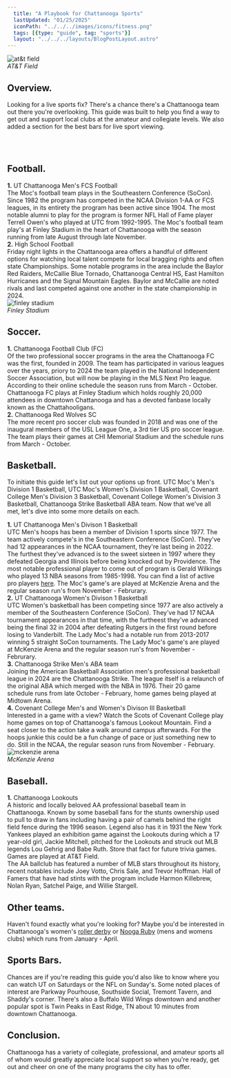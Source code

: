 ```yaml
---
  title: "A Playbook for Chattanooga Sports"
  lastUpdated: "01/25/2025"
  iconPath: "../../../images/icons/fitness.png"
  tags: [{type: "guide", tag: "sports"}]
  layout: "../../../layouts/BlogPostLayout.astro"
---
```

<style>
  @media (min-width: 768px) {
    .responsive-box {
      width: 28em !important;
      height: 28em !important;
    }
  }
</style>

<div>
  <div class="pb-2 text-2xl">
    <div class="flex flex-col justify-center items-center mb-16 mt-16">
      <img src="/images/chattanooga_guides/sports/at&t_field2.jpg" class="lg:w-6/12 pb-1" alt="at&t field">
      <div class="text-center">
        <em>AT&T Field</em>
      </div>
    </div>
  <section class="text-2xl">
    <div class="pb-3">
      <h2 class="text-5xl">Overview<span class="color-pink ml-1"><b>.</b></span></h2>
    </div>
    <p>
      Looking for a live sports fix? There's a chance there's a Chattanooga team out there you're overlooking. This guide was built to help you find a way to get out and support local clubs at the amateur and collegiate levels. We also added a section for the best bars for live sport viewing. 
    </p>
    <br><br>
  </section>

  <section class="text-2xl">
    <div class="pb-5">
      <h2 class="text-4xl">Football<span class="color-pink ml-1"><b>.</b></span></h2>
    </div>
    <div class="pb-3">
      <div class="pb-5">
        <div class="text-3xl"><span class="color-pink mr-2"><b>1.</b></span>
          UT Chattanooga Men's FCS Football
        </div>
        <div>
          The Moc's football team plays in the Southeastern Conference (SoCon). Since 1982 the program has competed in the NCAA Division 1-AA or FCS leagues, in its entirety the program has been active since 1904. The most notable alumni to play for the program is former NFL Hall of Fame player Terrell Owen's who played at UTC from 1992-1995. The Moc's football team play's at Finley Stadium in the heart of Chattanooga with the season running from late August through late November.
        </div>
      </div>
      <div class="pb-5">
        <div class="text-3xl"><span class="color-pink mr-2"><b>2.</b></span>
          High School Football
        </div>
        <div>
          Friday night lights in the Chattanooga area offers a handful of different options for watching local talent compete for local bragging rights and often state Championships. Some notable programs in the area include the Baylor Red Raiders, McCallie Blue Tornado, Chattanooga Central HS, East Hamilton Hurricanes and the Signal Mountain Eagles. Baylor and McCallie are noted rivals and last competed against one another in the state championship in 2024.
        </div>
      </div>
    </div>
  </section>

  <div class="flex flex-col justify-center items-center mb-16 mt-16">
    <img src="/images/chattanooga_guides/sports/finley_stadium.jpg" class="lg:w-6/12 pb-1" alt="finley stadium">
    <div class="text-center">
      <em>Finley Stadium</em>
    </div>
  </div>

  <section class="text-2xl">
    <div class="pb-5">
      <h2 class="text-4xl">Soccer<span class="color-pink ml-1"><b>.</b></span></h2>
    </div>
    <div class="pb-3">
      <div class="pb-5">
        <div class="text-3xl"><span class="color-pink mr-2"><b>1.</b></span>
          Chattanooga Football Club (FC)
        </div>
        <div>
          Of the two professional soccer programs in the area the Chattanooga FC was the first, founded in 2009. The team has participated in various leagues over the years, priory to 2024 the team played in the National Independent Soccer Association, but will now be playing in the MLS Next Pro league. According to their online schedule the season runs from March - October.  Chattanooga FC plays at Finley Stadium which holds roughly 20,000 attendees in downtown Chattanooga and has a devoted fanbase locally known as the Chattahooligans.
        </div>
      </div>
      <div class="pb-5">
        <div class="text-3xl"><span class="color-pink mr-2"><b>2.</b></span>
          Chattanooga Red Wolves SC
        </div>
        <div>
          The more recent pro soccer club was founded in 2018 and was one of the inaugural members of the USL League One, a 3rd tier US pro soccer league. The team plays their games at CHI Memorial Stadium and the schedule runs from March - October.
        </div>
      </div>
    </div>
  </section>

  <section class="text-2xl">
    <div class="pb-5">
      <h2 class="text-4xl">Basketball<span class="color-pink ml-1"><b>.</b></span></h2>
    </div>
    <div class="pb-3">        
      <p class="pb-5">
        To initiate this guide let's list out your options up front. UTC Moc's Men's Division 1 Basketball, UTC Moc's Women's Division 1 Basketball, Covenant College Men's Division 3 Basketball, Covenant College Women's Division 3 Basketball, Chattanooga Strike Basketball ABA team. Now that we've all met, let's dive into some more details on each.
      </p>
      <div class="pb-5">
        <div class="text-3xl"><span class="color-pink mr-2"><b>1.</b></span>
          UT Chattanooga Men's Divison 1 Basketball
        </div>
        <div>
          UTC Men's hoops has been a member of Division 1 sports since 1977. The team actively compete's in the Southeastern Conference (SoCon). They've had 12 appearances in the NCAA tournament, they're last being in 2022. The furthest they've advanced is to the sweet sixteen in 1997 where they defeated Georgia and Illinois before being knocked out by Providence. The most notable professional player to come out of program is Gerald Wilkings who played 13 NBA seasons from 1985-1998. You can find a list of active pro players <a href="https://gomocs.com/sports/2024/1/31/mocs-in-pro-hoops.aspx" target="_blank">here</a>. The Moc's game's are played at McKenzie Arena and the regular season run's from November - Februrary. 
        </div>
      </div>
      <div class="pb-5">
        <div class="text-3xl"><span class="color-pink mr-2"><b>2.</b></span>
          UT Chattanooga Women's Divison 1 Basketball
        </div>
        <div>
          UTC Women's basketball has been competing since 1977 are also actively a member of the Southeastern Conference (SoCon). They've had 17 NCAA tournament appearances in that time, with the furtheest they've advanced being the final 32 in 2004 after defeating Rutgers in the first round before losing to Vanderbilt. The Lady Moc's had a notable run from 2013-2017 winning 5 straight SoCon tournaments. The Lady Moc's game's are played at McKenzie Arena and the regular season run's from November - Februrary.
        </div>
      </div>
      <div class="pb-5">
        <div class="text-3xl"><span class="color-pink mr-2"><b>3.</b></span>
          Chattanooga Strike Men's ABA team
        </div>
        <div>
          Joining the American Basketball Association men's professional basketball league in 2024 are the Chattanooga Strike. The league itself is a relaunch of the original ABA which merged with the NBA in 1976. Their 20 game schedule runs from late October - February, home games being played at Midtown Arena.
        </div>
      </div>
      <div class="pb-5">
        <div class="text-3xl"><span class="color-pink mr-2"><b>4.</b></span>
          Covenant College Men's and Women's Divison III Basketball
        </div>
        <div>
          Interested in a game with a view? Watch the Scots of Covenant College play home games on top of Chattanooga's famous Lookout Mountain. Find a seat closer to the action take a walk around campus afterwards. For the hoops junkie this could be a fun change of pace or just something new to do. Still in the NCAA, the regular season runs from November - February.
        </div>
      </div>
    </div>
  </section>

  <div class="flex flex-col justify-center items-center mb-16 mt-16">
    <img src="/images/chattanooga_guides/sports/mckenzie_arena.jpg" class="lg:w-6/12 pb-1" alt="mckenzie arena">
    <div class="text-center">
      <em>McKenzie Arena</em>
    </div>
  </div>

  <section class="text-2xl">
    <div class="pb-5">
      <h2 class="text-4xl">Baseball<span class="color-pink ml-1"><b>.</b></span></h2>
    </div>
    <div class="pb-3">
      <div class="pb-5">
        <div class="text-3xl"><span class="color-pink mr-2"><b>1.</b></span>
          Chattanooga Lookouts
        </div>
        <div class="pb-5">
          A historic and locally beloved AA professional baseball team in Chattanooga. Known by some baseball fans for the stunts ownership used to pull to draw in fans including having a pair of camels behind the right field fence during the 1996 season. Legend also has it in 1931 the New York Yankees played an exhibition game against the Lookouts during which a 17 year-old girl, Jackie Mitchell, pitched for the Lookouts and struck out MLB legends Lou Gehrig and Babe Ruth. Store that fact for future trivia games. Games are played at AT&T Field.
        </div>
        <div>
          The AA ballclub has featured a number of MLB stars throughout its history, recent notables include Joey Votto, Chris Sale, and Trevor Hoffman. Hall of Famers that have had stints with the program include Harmon Killebrew, Nolan Ryan, Satchel Paige, and Willie Stargell.
        </div>
      </div>
    </div>
  </section>

  <section class="text-2xl">
    <div class="pb-5">
      <h2 class="text-4xl">Other teams<span class="color-pink ml-1"><b>.</b></span></h2>
    </div>
    <div class="pb-3">
      <div class="pb-5">
       <div>
          Haven't found exactly what you're looking for? Maybe you'd be interested in Chattanooga's women's <a href="https://chattanoogarollerderby.com/" target="_blank">roller derby</a> or <a href="https://www.noogarugby.com/" target="_blank">Nooga Ruby</a> (mens and womens clubs) which runs from January - April.
        </div>
      </div>
    </div>
  </section>

  <section class="text-2xl">
    <div class="pb-5">
      <h2 class="text-4xl">Sports Bars<span class="color-pink ml-1"><b>.</b></span></h2>
    </div>
    <div class="pb-3">
      <div class="pb-5">
        <div>
          Chances are if you're reading this guide you'd also like to know where you can watch UT on Saturdays or the NFL on Sunday's. Some noted places of interest are Parkway Pourhouse, Southside Social, Tremont Tavern, and Shaddy's corner. There's also a Buffalo Wild Wings downtown and another popular spot is Twin Peaks in East Ridge, TN about 10 minutes from downtown Chattanooga.
        </div>
      </div>
    </div>
  </section>

  <section class="text-2xl">
    <div class="pb-5">
      <h2 class="text-4xl">Conclusion<span class="color-pink ml-1"><b>.</b></span></h2>
    </div>
    <div class="pb-3">
      <div class="pb-5">
        <div>
          Chattanooga has a variety of collegiate, professional, and amateur sports all of whom would greatly appreciate local support so when you're ready, get out and cheer on one of the many programs the city has to offer.
        </div>
      </div>
    </div>
  </section>
</div>